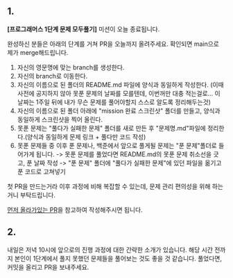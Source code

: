 ## 1.
**[프로그래머스 1단계 문제 모두풀기]** 미션이 오늘 종료됩니다.

완성하신 분들은 아래의 단계를 거쳐 PR을 오늘까지 올려주세요. 확인되면 main으로 제가 merge해드립니다.

1. 자신의 영문명에 맞는 branch를 생성한다.
2. 자신의 branch로 이동한다.
3. 자신의 이름으로 된 폴더의 README.md 파일에 양식과 동일하게 작성한다.
(이때 사전에 공지하지 않아 못푼 문제의 날짜를 모를텐데, 이번꺼만 대충 적는걸로... 이 날짜는 1주일 뒤에 내가 무슨 문제를 풀어야할지 스스로 알도록 정리해두는것)
4. 자신의 이름으로 된 폴더 아래에 "mission 완료 스크린샷" 폴더를 만들고, 양식과 동일하게 스크린샷을 찍어 올린다.
5. 못푼 문제는 "풀다가 실패한 문제" 폴더를 새로 만든 후 "문제명.md"파일에 정리한다.(양식과 동일하게 문제 링크 + 풀다만 코드 작성)
6. 못푼 문제들 중 이후 푼 문제나, 백준에서 앞으로 풀게될 문제는 "푼 문제"폴더로 들어가게 됩니다. 
 -> 못푼 문제를 풀었다면 README.md의 못푼 문제 취소선을 긋고, 푼 날짜 작성
 -> "푼 문제" 폴더에 "풀다가 실패한 문제"에 있던 파일을 옮기고 푼 코드로 고쳐넣기

첫 PR을 만드는거라 이후 과정에 비해 복잡할 수 있는데, 문제 관리 편의성을 위해 하는거니 부탁드립니다.

[먼저 올라가있는 PR](https://github.com/tank3a/PS-Solving/pull/1)을 참고하여 작성해주시면 됩니다.

## 2.
내일은 저녁 10시에 앞으로의 진행 과정에 대한 간략한 소개가 있습니다. 해당 시간 전까지 본인이 1단계에서 풀지 못했던 문제들을 풀어보는 것도 좋을 것 같습니다. 풀었다면, 커밋을 올리고 PR을 보내주세요.
